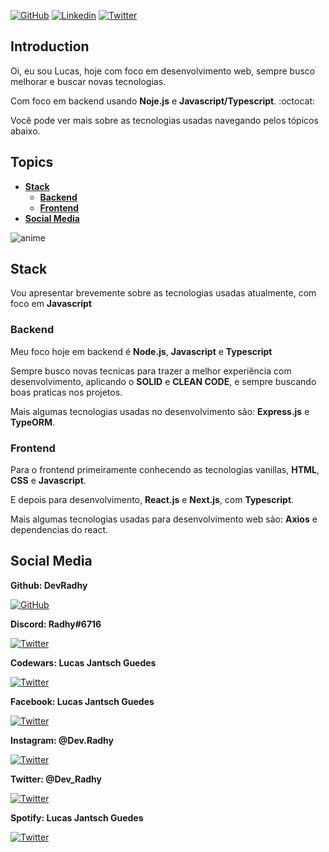 [![GitHub](https://img.shields.io/badge/-DevRadhy-grey?style=for-the-badge&logo=github)](https://github.com/DevRadhy) 
[![Linkedin](https://img.shields.io/badge/-Lucas%20Jantsch%20Guedes-blue?style=for-the-badge&logo=linkedin)](https://www.linkedin.com/in/lucas-jantsch-guedes-53262515a/) 
[![Twitter](https://img.shields.io/badge/-@DevRadhy-blue?style=for-the-badge&logo=twitter)](https://twitter.com/Dev_Radhy)

## Introduction

Oi, eu sou Lucas, hoje com foco em desenvolvimento web, sempre busco melhorar e buscar novas tecnologias.

Com foco em backend usando **Noje.js** e **Javascript/Typescript**. :octocat:

Você pode ver mais sobre as tecnologias usadas navegando pelos tópicos abaixo. 

## Topics

* **[Stack](#stack)**
  * **[Backend](#backend)**
  * **[Frontend](#frontend)**
* **[Social Media](#social-media)**

![anime](https://pa1.narvii.com/6718/ef4131514b661671671a6d2194435daccbe9e796_hq.gif)

## Stack

Vou apresentar brevemente sobre as tecnologias usadas atualmente, com foco em **Javascript**

### Backend

Meu foco hoje em backend é **Node.js**, **Javascript** e **Typescript**

Sempre busco novas tecnicas para trazer a melhor experiência com desenvolvimento, aplicando o **SOLID** e **CLEAN CODE**, e sempre buscando boas praticas nos projetos.

Mais algumas tecnologias usadas no desenvolvimento são: **Express.js** e **TypeORM**.

### Frontend

Para o frontend primeiramente conhecendo as tecnologias vanillas, **HTML**, **CSS** e **Javascript**.

E depois para desenvolvimento, **React.js** e **Next.js**, com **Typescript**.

Mais algumas tecnologias usadas para desenvolvimento web são: **Axios** e dependencias do react.

## Social Media

**Github: DevRadhy**

[![GitHub](https://img.shields.io/badge/-DevRadhy-grey?style=for-the-badge&logo=github)](https://github.com/DevRadhy)

**Discord: Radhy#6716**

[![Twitter](https://img.shields.io/badge/-Radhy%236716-23272a?style=for-the-badge&logo=discord)](https://discord.com)

**Codewars: Lucas Jantsch Guedes**

[![Twitter](https://img.shields.io/badge/-Lucas%20Jantsch%20Guedes-212e39?style=for-the-badge&logo=codewars&logoColor=ad2c27)](https://www.codewars.com/users/Lucas%20Jantsch%20Guedes)

**Facebook: Lucas Jantsch Guedes**

[![Twitter](https://img.shields.io/badge/-Lucas%20Jantsch%20Guedes-212e39?style=for-the-badge&logo=facebook)](https://www.facebook.com/llucas.jguedes)

**Instagram: @Dev.Radhy**

[![Twitter](https://img.shields.io/badge/-@Dev.Radhy-212e39?style=for-the-badge&logo=instagram)](https://www.instagram.com/dev.radhy)

**Twitter: @Dev_Radhy**

[![Twitter](https://img.shields.io/badge/-@DevRadhy-212e39?style=for-the-badge&logo=twitter)](https://twitter.com/Dev_Radhy)

**Spotify: Lucas Jantsch Guedes**

[![Twitter](https://img.shields.io/badge/-Lucas%20Jantsch%20Guedes-212e39?style=for-the-badge&logo=spotify)](https://open.spotify.com/user/31i6gzydhylswa4pszmgiml2mvna)
